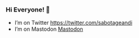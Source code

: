 ### Hi Everyone! 👋

- I’m on Twitter https://twitter.com/sabotageandi
- I’m on Mastodon <a rel="me" href="https://hachyderm.io/@SabotageAndi">Mastodon</a>
